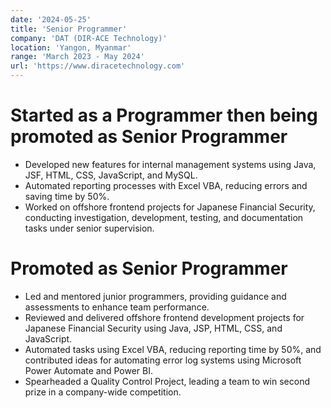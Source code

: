 ```yaml
---
date: '2024-05-25'
title: 'Senior Programmer'
company: 'DAT (DIR-ACE Technology)'
location: 'Yangon, Myanmar'
range: 'March 2023 - May 2024'
url: 'https://www.diracetechnology.com'
---
```


# Started as a Programmer then being promoted as <b>Senior Programmer</b>

- Developed new features for internal management systems using Java, JSF, HTML, CSS, JavaScript, and MySQL.
- Automated reporting processes with Excel VBA, reducing errors and saving time by 50%.
- Worked on offshore frontend projects for Japanese Financial Security, conducting investigation, development, testing, and documentation tasks under senior supervision.

# Promoted as <b>Senior Programmer</b>

- Led and mentored junior programmers, providing guidance and assessments to enhance team performance.
- Reviewed and delivered offshore frontend development projects for Japanese Financial Security using Java, JSP, HTML, CSS, and JavaScript.
- Automated tasks using Excel VBA, reducing reporting time by 50%, and contributed ideas for automating error log systems using Microsoft Power Automate and Power BI.
- Spearheaded a Quality Control Project, leading a team to win second prize in a company-wide competition.
